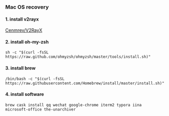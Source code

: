 ### Mac OS recovery

#### 1. install v2rayx

[Cenmrev/V2RayX](https://github.com/Cenmrev/V2RayX/releases)

#### 2. install oh-my-zsh

```shell
sh -c "$(curl -fsSL https://raw.github.com/ohmyzsh/ohmyzsh/master/tools/install.sh)"
```

#### 3. install brew

```shell
/bin/bash -c "$(curl -fsSL https://raw.githubusercontent.com/Homebrew/install/master/install.sh)"
```

#### 4. install software

```shell
brew cask install qq wechat google-chrome iterm2 typora iina microsoft-office the-unarchiver
```

